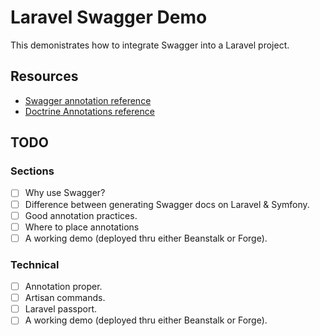 # Laravel Swagger Demo

This demonistrates how to integrate Swagger into a Laravel project.

## Resources
- [Swagger annotation reference](https://gist.github.com/nostah/d610459d50564c729c56)
- [Doctrine Annotations reference](http://docs.doctrine-project.org/projects/doctrine-orm/en/latest/reference/annotations-reference.html)

## TODO

### Sections
- [ ] Why use Swagger?
- [ ] Difference between generating Swagger docs on Laravel & Symfony.
- [ ] Good annotation practices.
- [ ] Where to place annotations
- [ ] A working demo (deployed thru either Beanstalk or Forge).

### Technical
- [ ] Annotation proper.
- [ ] Artisan commands.
- [ ] Laravel passport.
- [ ] A working demo (deployed thru either Beanstalk or Forge).
